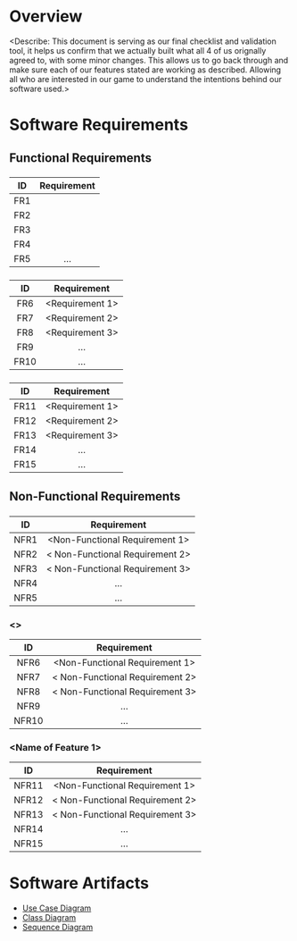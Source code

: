 # Overview
<Describe: This document is serving as our final checklist and validation tool, it helps us confirm that we actually built what all 4 of us orignally agreed to, with some minor changes. This allows us to go back through and make sure each of our features stated are working as described. Allowing all who are interested in our game to understand the intentions behind our software used.>

# Software Requirements
<Describe the structure of this section>

## Functional Requirements
### <Game Navigation and Interface>
| ID | Requirement |
| :-------------: | :----------: |
| FR1 | <Home screen shall be displayed when going to locally hosted website.> |
| FR2 | <Game level shall be displayed when the play button is selected on the home screen.> |
| FR3 | <Leaderboard page shall be displayed when leaderboard button is selected on Home Screen> |
| FR4 | <Lingo Legends shall have background music that can be toggled on and off> |
| FR5 | … |
### <Difficulty>
| ID | Requirement |
| :-------------: | :----------: |
| FR6 | <Requirement 1> |
| FR7 | <Requirement 2> |
| FR8 | <Requirement 3> |
| FR9 | … |
| FR10 | … |
### <User Input>
| ID | Requirement |
| :-------------: | :----------: |
| FR11 | <Requirement 1> |
| FR12 | <Requirement 2> |
| FR13 | <Requirement 3> |
| FR14 | … |
| FR15 | … |

## Non-Functional Requirements
### <Accessability>
| ID | Requirement |
| :-------------: | :----------: |
| NFR1 | <Non-Functional Requirement 1> |
| NFR2 | < Non-Functional Requirement 2> |
| NFR3 | < Non-Functional Requirement 3> |
| NFR4 | … |
| NFR5 | … |
### <>
| ID | Requirement |
| :-------------: | :----------: |
| NFR6  | <Non-Functional Requirement 1> |
| NFR7  | < Non-Functional Requirement 2> |
| NFR8  | < Non-Functional Requirement 3> |
| NFR9  | … |
| NFR10 | … |
### <Name of Feature 1>
| ID | Requirement |
| :-------------: | :----------: |
| NFR11 | <Non-Functional Requirement 1> |
| NFR12 | < Non-Functional Requirement 2> |
| NFR13 | < Non-Functional Requirement 3> |
| NFR14 | … |
| NFR15 | … |

# Software Artifacts
<Describe the purpose of this section>

* [Use Case Diagram](https://github.com/tym360/gvsu-cis350-CodeCrusaders/blob/main/artifacts/use_case_diagram/UseCaseDiagram.png)
* [Class Diagram](https://github.com/tym360/gvsu-cis350-CodeCrusaders/blob/main/artifacts/LingoLegendsUML.pdf)
* [Sequence Diagram](https://github.com/tym360/gvsu-cis350-CodeCrusaders/blob/main/artifacts/LingoLegendsSequenceDiagram.pdf)
